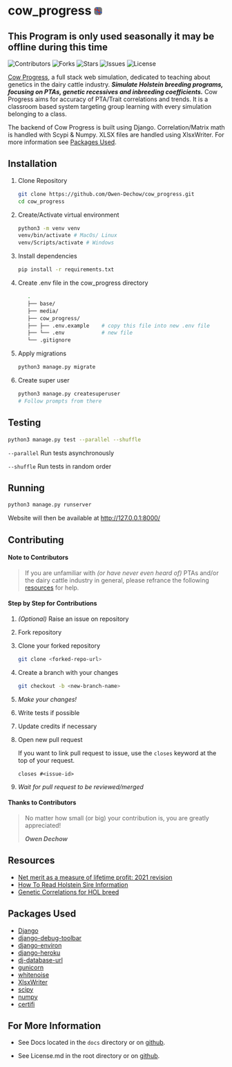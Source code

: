 # cow_progress <img src="staticfiles/media/favicon.svg" alt="cow progress icon" height=18em>
## This Program is only used seasonally it may be offline during this time

![Contributors](https://img.shields.io/github/contributors/Owen-Dechow/cow_progress)
![Forks](https://img.shields.io/github/forks/Owen-Dechow/cow_progress)
![Stars](https://img.shields.io/github/stars/Owen-Dechow/cow_progress)
![Issues](https://img.shields.io/github/issues/Owen-Dechow/cow_progress)
![License](https://img.shields.io/github/license/Owen-Dechow/cow_progress)

[Cow Progress](https://cowprogress.com), a full stack web simulation, dedicated to teaching about genetics in the dairy cattle industry. ***Simulate Holstein breeding programs, focusing on PTAs, genetic recessives and inbreeding coefficients.*** Cow Progress aims for accuracy of PTA/Trait correlations and trends. It is a classroom based system targeting group learning with every simulation belonging to a class.

The backend of Cow Progress is built using Django. Correlation/Matrix math is handled with Scypi & Numpy. XLSX files are handled using XlsxWriter. For more information see [Packages Used](#packages-used).

## Installation

1. Clone Repository
   ```bash
   git clone https://github.com/Owen-Dechow/cow_progress.git
   cd cow_progress
   ```

1. Create/Activate virtual environment
   ```bash
   python3 -m venv venv
   venv/bin/activate # MacOs/ Linux
   venv/Scripts/activate # Windows
   ```

1. Install dependencies
   ```bash
   pip install -r requirements.txt
   ```

1. Create .env file in the cow_progress directory
   ```bash
      .
      ├── base/
      ├── media/
      ├── cow_progress/
      ├── ├── .env.example    # copy this file into new .env file
      ├── └── .env            # new file
      └── .gitignore
      ```

1. Apply migrations
   ```bash
   python3 manage.py migrate
   ```

1. Create super user
   ```bash
   python3 manage.py createsuperuser
   # Follow prompts from there
   ```

## Testing

```bash
python3 manage.py test --parallel --shuffle
```
`--parallel` Run tests asynchronously

`--shuffle` Run tests in random order

## Running
```bash
python3 manage.py runserver
```
Website will then be available at http://127.0.0.1:8000/

## Contributing

#### Note to Contributors
> If you are unfamiliar with *(or have never even heard of)* PTAs and/or the dairy cattle industry in general, please refrance the following [resources](#resources) for help.

#### Step by Step for Contributions
1. *(Optional)* Raise an issue on repository

1. Fork repository

1. Clone your forked repository
   ```bash
   git clone <forked-repo-url>
   ```

1. Create a branch with your changes
   ```bash
   git checkout -b <new-branch-name>
   ```

1. *Make your changes!*

1. Write tests if possible

1. Update credits if necessary

1. Open new pull request
   
   If you want to link pull request to issue, use the `closes` keyword at the top of your request.
   ```
   closes #<issue-id>
   ```

1. *Wait for pull request to be reviewed/merged*

#### Thanks to Contributors
> No matter how small (or big) your contribution is, you are greatly appreciated!
>
> ***Owen Dechow***

## Resources
* [Net merit as a measure of lifetime profit: 2021 revision](https://www.ars.usda.gov/ARSUserFiles/80420530/Publications/ARR/nmcalc-2021_ARR-NM8.pdf)
* [How To Read Holstein Sire Information](https://www.holsteinusa.com/pdf/print_material/read_sire_%20info.pdf)
* [Genetic Correlations for HOL breed](https://www.ars.usda.gov/arsuserfiles/80420530/publications/arr/nm8%20supplemental%20table_correlations_2021.txt)

## Packages Used
* [Django](https://www.djangoproject.com/)
* [django-debug-toolbar](https://django-debug-toolbar.readthedocs.io/en/latest/)
* [django-environ](https://django-environ.readthedocs.io/en/latest/)
* [django-heroku](https://github.com/heroku/django-heroku)
* [dj-database-url](https://github.com/jazzband/dj-database-url)
* [gunicorn](https://gunicorn.org/)
* [whitenoise](https://github.com/evansd/whitenoise)
* [XlsxWriter](https://github.com/jmcnamara/XlsxWriter)
* [scipy](https://scipy.org/)
* [numpy](https://numpy.org/)
* [certifi](https://github.com/certifi/python-certifi)

## For More Information
* See Docs located in the `docs` directory or on [github](https://github.com/Owen-Dechow/cow_progress/tree/main/docs).

* See License.md in the root directory or on [github](https://github.com/Owen-Dechow/cow_progress/blob/main/LICENSE.md).
